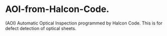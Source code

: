 # AOI-from-Halcon-Code.
(AOI) Automatic Optical Inspection programmed by Halcon Code. This is for defect detection of optical sheets.
